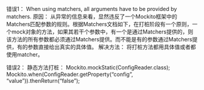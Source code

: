 
错误1：
When using matchers, all arguments have to be provided by matchers.
原因：
从异常的信息来看，显然违反了一个Mockito框架中的Matchers匹配参数的规则。根据Matchers文档如下，在打桩阶段有一个原则，一个mock对象的方法，如果其若干个参数中，有一个是通过Matchers提供的，则该方法的所有参数都必须通过Matchers提供。而不能是有的参数通过Matchers提供，有的参数直接给出真实的具体值。
解决方法：
将打桩方法都用具体值或者都使用matcher。

错误2：
静态方法打桩：
Mockito.mockStatic(ConfigReader.class);
Mockito.when(ConfigReader.getProperty(“config”, “value”)).thenReturn(“false”);
